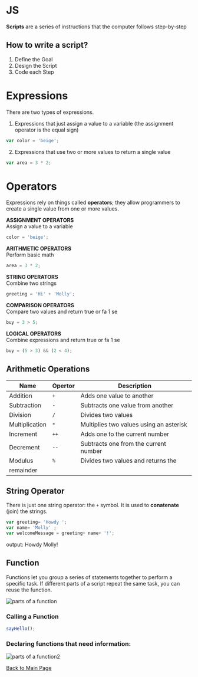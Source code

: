 # JS

**Scripts** are a series of instructions that the computer follows step-by-step

## How to write a script?

1. Define the Goal
2. Design the Script
3. Code each Step

# Expressions

There are two types of expressions.

1. Expressions that just assign a value to a variable (the assignment operator is the equal sign)

```javascript
var color = 'beige';
```

2. Expressions that use two or more values to return a single value

```javascript
var area = 3 * 2;
```

# Operators

Expressions rely on things called **operators**; they allow programmers to
create a single value from one or more values.

**ASSIGNMENT OPERATORS**<br />
Assign a value to a variable
```javascript
color = 'beige';
```

**ARITHMETIC OPERATORS**<br />
Perform basic math
```javascript
area = 3 * 2;
```

**STRING OPERATORS**<br />
Combine two strings
```javascript
greeting = 'Hi' + 'Molly';
```

**COMPARISON OPERATORS**<br />
Compare two values and return true or fa 1 se
```javascript
buy = 3 > 5;
```

**LOGICAL OPERATORS**<br />
Combine expressions and return true or fa 1 se
```javascript
buy = (5 > 3) && (2 < 4);
```
## Arithmetic Operations

| __Name__       | __Opertor__ | __Description__                       |
|----------------|-------------|---------------------------------------|
|Addition        |```+```      |Adds one value to another              |
|Subtraction     |```-```      |Subtracts one value from another       |
|Division        |```/```      |Divides two values                     |
|Multiplication  |```*```      |Multiplies two values using an asterisk|
|Increment       |```++```     |Adds one to the current number         |
|Decrement       |```--```     |Subtracts one from the current number   |
|Modulus         |```%```      |Divides two values and returns the
remainder          |


## String Operator

There is just one string operator: the ```+``` symbol.
It is used to **conatenate** (join) the strings.

```javascript
var greeting= 'Howdy ';
var name= 'Molly' ;
var welcomeMessage = greeting+ name+ '!';
```
output: Howdy Molly!

## Function

Functions let you group a series of statements together to perform a
specific task. If different parts of a script repeat the same task, you can
reuse the function.

![parts of a function](https://www.frontamentals.com/static/function-breakdown-e46e54ec2e0de641547f63411acb1d84-a3807.png "parts of a function")

### Calling a Function

```javascript
sayHello();
```
### Declaring functions that need information:

![parts of a function2](https://www.google.com/url?sa=i&source=images&cd=&ved=2ahUKEwj-6qzwncblAhXtGDQIHZqCCwcQjRx6BAgBEAQurl=https%3A%2F%2Fwww.frontamentals.com%2Ffunctions%2Fpsig=AOvVaw04ecKMtSoDHnU3gKtIau6t&ust=1572602202834369 "parts of func 2")

[Back to Main Page](https://daesystephens.github.io/learning-journal)
